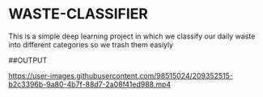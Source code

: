 # WASTE-CLASSIFIER
This is a simple deep learning project in which we classify our daily waste into different categories so we trash them easiyly

##OUTPUT 



https://user-images.githubusercontent.com/98515024/209352515-b2c3396b-9a80-4b7f-88d7-2a08f41ed988.mp4

